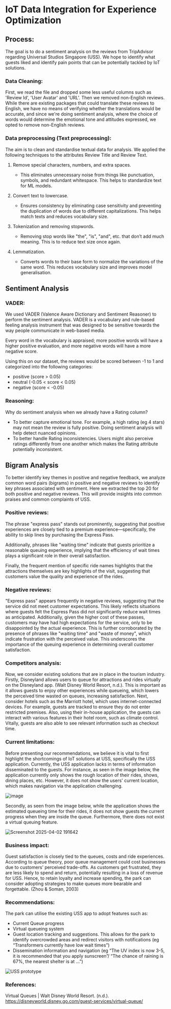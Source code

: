 # IoT Data Integration for Experience Optimization

## Process:

The goal is to do a sentiment analysis on the reviews from TripAdvisor regarding Universal Studios Singapore (USS). We hope to identify what guests liked and identify pain points that can be potentially tackled by IoT solutions.

### Data Cleaning:

First, we read the file and dropped some less useful columns such as 'Review Id', 'User Avatar' and 'URL'. Then we removed non-English reviews. While there are existing packages that could translate these reviews to English, we have no means of verifying whether the translations would be accurate, and since we're doing sentiment analysis, where the choice of words would determine the emotional tone and attitudes expressed, we opted to remove non-English reviews.

### Data preprocessing (Text preprocessing):

The aim is to clean and standardise textual data for analysis. We applied the following techniques to the attributes Review Title and Review Text.

1. Remove special characters, numbers, and extra spaces.
    - This eliminates unnecessary noise from things like punctuation, symbols, and redundant whitespace. This helps to standardize text for ML models.

2. Convert text to lowercase.
    - Ensures consistency by eliminating case sensitivity and preventing the duplication of words due to different capitalizations. This helps match texts and reduces vocabulary size.


3. Tokenization and removing stopwords.
    - Removing stop words like "the", "is", "and", etc. that don’t add much meaning. This is to reduce text size once again.

4. Lemmatization.
    - Converts words to their base form to normalize the variations of the same word. This reduces vocabulary size and improves model generalisation.
  

## Sentiment Analysis

### VADER: 
We used VADER (Valence Aware Dictionary and Sentiment Reasoner) to perform the sentiment analysis. VADER is a vocabulary and rule-based feeling analysis instrument that was designed to be sensitive towards the way people communicate in web-based media. 

Every word in the vocabulary is appraised; more positive words will have a higher positive evaluation, and more negative words will have a more negative score.

Using this on our dataset, the reviews would be scored between -1 to 1 and categorized into the following categories:
- positive (score > 0.05) 
- neutral (-0.05 < score < 0.05)
- negative (score < -0.05)

### Reasoning:
Why do sentiment analysis when we already have a Rating column?
- To better capture emotional tone. For example, a high rating (eg 4 stars) may not mean the review is fully positive. Doing sentiment analysis will help detect nuanced opinions.
- To better handle Rating inconsistencies. Users might also perceive ratings differently from one another which makes the Rating attribute potentially inconsistent.

## Bigram Analysis

To better identify key themes in positive and negative feedback, we analyze common word pairs (bigrams) in positive and negative reviews to identify key phrases associated with sentiment. Here we extracted the top 20 for both positive and negative reviews. This will provide insights into common praises and common complaints of USS.

### Positive reviews:

The phrase "express pass" stands out prominently, suggesting that positive experiences are closely tied to a premium experience—specifically, the ability to skip lines by purchasing the Express Pass.

Additionally, phrases like "waiting time" indicate that guests prioritize a reasonable queuing experience, implying that the efficiency of wait times plays a significant role in their overall satisfaction.

Finally, the frequent mention of specific ride names highlights that the attractions themselves are key highlights of the visit, suggesting that customers value the quality and experience of the rides.


### Negative reviews:

"Express pass" appears frequently in negative reviews, suggesting that the service did not meet customer expectations. This likely reflects situations where guests felt the Express Pass did not significantly reduce wait times as anticipated. Additionally, given the higher cost of these passes, customers may have had high expectations for the service, only to be disappointed by the actual experience. This is further corroborated by the presence of phrases like "waiting time" and "waste of money", which indicate frustration with the perceived value. This underscores the importance of the queuing experience in determining overall customer satisfaction.

### Competitors analysis:

Now, we consider existing solutions that are in place in the tourism industry. Firstly, Disneyland allows users to queue for attractions and rides virtually on the Disneyland app. (Walt Disney World Resort, n.d.). This is important as it allows guests to enjoy other experiences while queueing, which lowers the perceived time wasted on queues, increasing satisfaction. Next, consider hotels such as the Marriott hotel, which uses internet-connected devices. For example, guests are tracked to ensure they do not enter restricted premises. Also, using their in-house application, the guests can interact with various features in their hotel room, such as climate control. Vitally, guests are also able to see relevant information such as checkout time.

### Current limitations:

Before presenting our recommendations, we believe it is vital to first highlight the shortcomings of IoT solutions at USS, specifically the USS application. Currently, the USS application lacks in terms of information disseminated to the guests. For instance, as seen in the image below, the application currently only shows the rough location of their rides, shows, dining places, etc. However, it does not show the users' current location, which makes navigation via the application challenging.

![image](https://github.com/user-attachments/assets/63f2de1c-b440-4858-b6f1-558d122dd8fe)


Secondly, as seen from the image below, while the application shows the estimated queueing time for their rides, it does not show guests the current progress when they are inside the queue. Furthermore, there does not exist a virtual queuing feature. 

![Screenshot 2025-04-02 191642](https://github.com/user-attachments/assets/7814efcf-18f6-4768-abf6-0d20dca34843)

### Business impact:

Guest satisfaction is closely tied to the queues, costs and ride experiences. According to queue theory, poor queue management could cost businesses due to customers’ perceived trade-offs. As customers get frustrated, they are less likely to spend and return, potentially resulting in a loss of revenue for USS. Hence, to retain loyalty and increase spending, the park can consider adopting strategies to make queues more bearable and forgettable. (Zhou & Soman, 2003) 

### Recommendations:

The park can utilise the existing USS app to adopt features such as:
* Current Queue progress
* Virtual queueing system
* Guest location tracking and suggestions. This allows for the park to identify overcrowded areas and redirect visitors with notifications (eg “Transformers currently have low wait times”)
* Dissemination information and navigation (eg “The UV index is now 3-5, it is recommended that you apply sunscreen”/ “The chance of raining is 67%, the nearest shelter is at …”)


![USS prototype](https://github.com/user-attachments/assets/c75aa543-0778-4df1-b3e5-f9bc34e08bd4)



### References:
Virtual Queues | Walt Disney World Resort. (n.d.). https://disneyworld.disney.go.com/guest-services/virtual-queue/



